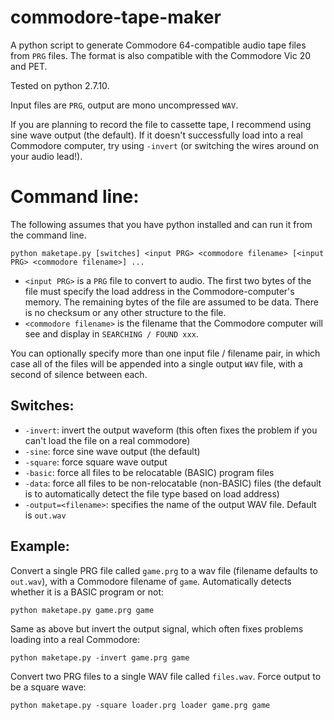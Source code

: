 # commodore-tape-maker
A python script to generate Commodore 64-compatible audio tape files from `PRG` files. The format is also compatible with the Commodore Vic 20 and PET.

Tested on python 2.7.10.

Input files are `PRG`, output are mono uncompressed `WAV`. 

If you are planning to record the file to cassette tape, I recommend using sine wave output (the default). If it doesn't successfully load into a real Commodore computer, try using `-invert` (or switching the wires around on your audio lead!).

# Command line:
The following assumes that you have python installed and can run it from the command line.

`python maketape.py [switches] <input PRG> <commodore filename> [<input PRG> <commodore filename>] ...`

* `<input PRG>` is a `PRG` file to convert to audio. The first two bytes of the file must specify the load address in the
Commodore-computer's memory. The remaining bytes of the file are assumed to be data. There is no checksum or any other structure to the file.
* `<commodore filename>` is the filename that the Commodore computer will see and display in `SEARCHING / FOUND xxx`.

You can optionally specify more than one input file / filename pair, in which case all of the files will be appended into a single output
`WAV` file, with a second of silence between each.

## Switches:
* `-invert`: invert the output waveform (this often fixes the problem if you can't load the file on a real commodore)
* `-sine`: force sine wave output (the default)
* `-square`: force square wave output
* `-basic`: force all files to be relocatable (BASIC) program files
* `-data`: force all files to be non-relocatable (non-BASIC) files (the default is to automatically detect the file type based on load address) 
* `-output=<filename>`: specifies the name of the output WAV file. Default is `out.wav`

## Example:
Convert a single PRG file called `game.prg` to a wav file (filename defaults to `out.wav`), with a Commodore filename of `game`. Automatically detects whether it is a BASIC program or not:

`python maketape.py game.prg game`

Same as above but invert the output signal, which often fixes problems loading into a real Commodore:

`python maketape.py -invert game.prg game`

Convert two PRG files to a single WAV file called `files.wav`. Force output to be a square wave:

`python maketape.py -square loader.prg loader game.prg game`

